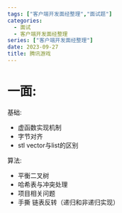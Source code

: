 ```yaml
---
tags: ["客户端开发面经整理","面试题"]
categories:
  - 面试
  - 客户端开发面经整理
series: ["客户端开发面经整理"]
date: 2023-09-27
title: 腾讯游戏 
---
```


# 一面:

基础:

* 虚函数实现机制  
* 字节对齐  
* stl vector与list的区别

算法: 

* 平衡二叉树  
* 哈希表与冲突处理  
* 项目相关问题  
* 手撕 链表反转（递归和非递归实现）